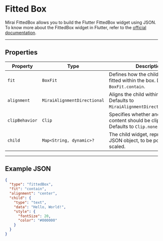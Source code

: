 # Fitted Box

Mirai FittedBox allows you to build the Flutter FittedBox widget using JSON.
To know more about the FittedBox widget in Flutter, refer to the [official documentation](https://api.flutter.dev/flutter/widgets/FittedBox-class.html).

---

## Properties

| Property       | Type                        | Description                                                                          |
|----------------|-----------------------------|--------------------------------------------------------------------------------------|
| `fit`          | `BoxFit`                    | Defines how the child should be fitted within the box. Defaults to `BoxFit.contain`. |
| `alignment`    | `MiraiAlignmentDirectional` | Aligns the child within the box. Defaults to `MiraiAlignmentDirectional.center`.     |
| `clipBehavior` | `Clip`                      | Specifies whether and how the content should be clipped. Defaults to `Clip.none`.    |
| `child`        | `Map<String, dynamic>?`     | The child widget, represented as a JSON object, to be positioned and scaled.         |

---

## Example JSON

```json
{
  "type": "fittedBox",
  "fit": "contain",
  "alignment": "center",
  "child": {
    "type": "text",
    "data": "Hello, World!",
    "style": {
      "fontSize": 20,
      "color": "#000000"
    }
  }
}
```
